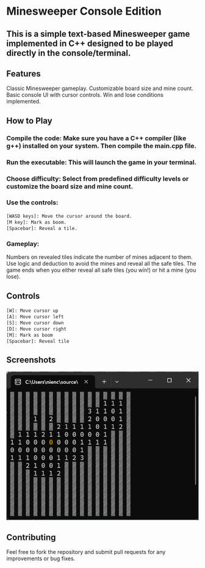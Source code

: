 # Minesweeper Console Edition
## This is a simple text-based Minesweeper game implemented in C++ designed to be played directly in the console/terminal.
## Features
Classic Minesweeper gameplay.
Customizable board size and mine count.
Basic console UI with cursor controls.
Win and lose conditions implemented.
## How to Play
### Compile the code: Make sure you have a C++ compiler (like g++) installed on your system. Then compile the main.cpp file.
### Run the executable: This will launch the game in your terminal.
### Choose difficulty: Select from predefined difficulty levels or customize the board size and mine count.
### Use the controls:
    [WASD keys]: Move the cursor around the board.
    [M key]: Mark as boom.
    [Spacebar]: Reveal a tile.
### Gameplay:
Numbers on revealed tiles indicate the number of mines adjacent to them.
Use logic and deduction to avoid the mines and reveal all the safe tiles.
The game ends when you either reveal all safe tiles (you win!) or hit a mine (you lose).
## Controls
    [W]: Move cursor up
    [A]: Move cursor left
    [S]: Move cursor down
    [D]: Move cursor right
    [M]: Mark as boom
    [Spacebar]: Reveal tile
## Screenshots
![alt text](image.png)
## Contributing
Feel free to fork the repository and submit pull requests for any improvements or bug fixes.
